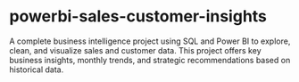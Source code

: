 # powerbi-sales-customer-insights
A complete business intelligence project using SQL and Power BI to explore, clean, and visualize sales and customer data. This project offers key business insights, monthly trends, and strategic recommendations based on historical data.

